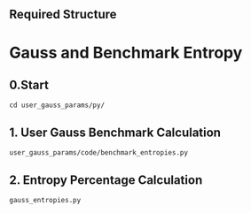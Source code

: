 
## Required Structure





# Gauss and Benchmark Entropy

## 0.Start 
```python3
cd user_gauss_params/py/
```

## 1. User Gauss Benchmark Calculation

```python3
user_gauss_params/code/benchmark_entropies.py
```

## 2. Entropy Percentage Calculation

```python3
gauss_entropies.py
```


##